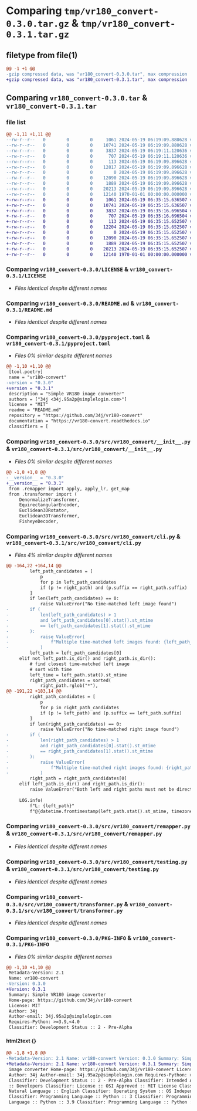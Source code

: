 # Comparing `tmp/vr180_convert-0.3.0.tar.gz` & `tmp/vr180_convert-0.3.1.tar.gz`

## filetype from file(1)

```diff
@@ -1 +1 @@
-gzip compressed data, was "vr180_convert-0.3.0.tar", max compression
+gzip compressed data, was "vr180_convert-0.3.1.tar", max compression
```

## Comparing `vr180_convert-0.3.0.tar` & `vr180_convert-0.3.1.tar`

### file list

```diff
@@ -1,11 +1,11 @@
--rw-r--r--   0        0        0     1061 2024-05-19 06:19:09.880628 vr180_convert-0.3.0/LICENSE
--rw-r--r--   0        0        0    10741 2024-05-19 06:19:09.880628 vr180_convert-0.3.0/README.md
--rw-r--r--   0        0        0     3837 2024-05-19 06:19:11.120636 vr180_convert-0.3.0/pyproject.toml
--rw-r--r--   0        0        0      707 2024-05-19 06:19:11.120636 vr180_convert-0.3.0/src/vr180_convert/__init__.py
--rw-r--r--   0        0        0      113 2024-05-19 06:19:09.896628 vr180_convert-0.3.0/src/vr180_convert/__main__.py
--rw-r--r--   0        0        0    12817 2024-05-19 06:19:09.896628 vr180_convert-0.3.0/src/vr180_convert/cli.py
--rw-r--r--   0        0        0        0 2024-05-19 06:19:09.896628 vr180_convert-0.3.0/src/vr180_convert/py.typed
--rw-r--r--   0        0        0    12090 2024-05-19 06:19:09.896628 vr180_convert-0.3.0/src/vr180_convert/remapper.py
--rw-r--r--   0        0        0     1889 2024-05-19 06:19:09.896628 vr180_convert-0.3.0/src/vr180_convert/testing.py
--rw-r--r--   0        0        0    20213 2024-05-19 06:19:09.896628 vr180_convert-0.3.0/src/vr180_convert/transformer.py
--rw-r--r--   0        0        0    12140 1970-01-01 00:00:00.000000 vr180_convert-0.3.0/PKG-INFO
+-rw-r--r--   0        0        0     1061 2024-05-19 06:35:15.636507 vr180_convert-0.3.1/LICENSE
+-rw-r--r--   0        0        0    10741 2024-05-19 06:35:15.636507 vr180_convert-0.3.1/README.md
+-rw-r--r--   0        0        0     3837 2024-05-19 06:35:16.696504 vr180_convert-0.3.1/pyproject.toml
+-rw-r--r--   0        0        0      707 2024-05-19 06:35:16.696504 vr180_convert-0.3.1/src/vr180_convert/__init__.py
+-rw-r--r--   0        0        0      113 2024-05-19 06:35:15.652507 vr180_convert-0.3.1/src/vr180_convert/__main__.py
+-rw-r--r--   0        0        0    12204 2024-05-19 06:35:15.652507 vr180_convert-0.3.1/src/vr180_convert/cli.py
+-rw-r--r--   0        0        0        0 2024-05-19 06:35:15.652507 vr180_convert-0.3.1/src/vr180_convert/py.typed
+-rw-r--r--   0        0        0    12090 2024-05-19 06:35:15.652507 vr180_convert-0.3.1/src/vr180_convert/remapper.py
+-rw-r--r--   0        0        0     1889 2024-05-19 06:35:15.652507 vr180_convert-0.3.1/src/vr180_convert/testing.py
+-rw-r--r--   0        0        0    20213 2024-05-19 06:35:15.652507 vr180_convert-0.3.1/src/vr180_convert/transformer.py
+-rw-r--r--   0        0        0    12140 1970-01-01 00:00:00.000000 vr180_convert-0.3.1/PKG-INFO
```

### Comparing `vr180_convert-0.3.0/LICENSE` & `vr180_convert-0.3.1/LICENSE`

 * *Files identical despite different names*

### Comparing `vr180_convert-0.3.0/README.md` & `vr180_convert-0.3.1/README.md`

 * *Files identical despite different names*

### Comparing `vr180_convert-0.3.0/pyproject.toml` & `vr180_convert-0.3.1/pyproject.toml`

 * *Files 0% similar despite different names*

```diff
@@ -1,10 +1,10 @@
 [tool.poetry]
 name = "vr180-convert"
-version = "0.3.0"
+version = "0.3.1"
 description = "Simple VR180 image converter"
 authors = ["34j <34j.95a2p@simplelogin.com>"]
 license = "MIT"
 readme = "README.md"
 repository = "https://github.com/34j/vr180-convert"
 documentation = "https://vr180-convert.readthedocs.io"
 classifiers = [
```

### Comparing `vr180_convert-0.3.0/src/vr180_convert/__init__.py` & `vr180_convert-0.3.1/src/vr180_convert/__init__.py`

 * *Files 0% similar despite different names*

```diff
@@ -1,8 +1,8 @@
-__version__ = "0.3.0"
+__version__ = "0.3.1"
 from .remapper import apply, apply_lr, get_map
 from .transformer import (
     DenormalizeTransformer,
     EquirectangularEncoder,
     Euclidean3DRotator,
     Euclidean3DTransformer,
     FisheyeDecoder,
```

### Comparing `vr180_convert-0.3.0/src/vr180_convert/cli.py` & `vr180_convert-0.3.1/src/vr180_convert/cli.py`

 * *Files 4% similar despite different names*

```diff
@@ -164,22 +164,14 @@
         left_path_candidates = [
             p
             for p in left_path_candidates
             if (p != right_path) and (p.suffix == right_path.suffix)
         ]
         if len(left_path_candidates) == 0:
             raise ValueError("No time-matched left image found")
-        if (
-            len(left_path_candidates) > 1
-            and left_path_candidates[0].stat().st_mtime
-            == left_path_candidates[1].stat().st_mtime
-        ):
-            raise ValueError(
-                f"Multiple time-matched left images found: {left_path_candidates}"
-            )
         left_path = left_path_candidates[0]
     elif not left_path.is_dir() and right_path.is_dir():
         # find closest time-matched left image
         # sort with time
         left_time = left_path.stat().st_mtime
         right_path_candidates = sorted(
             right_path.rglob("*"),
@@ -191,22 +183,14 @@
         right_path_candidates = [
             p
             for p in right_path_candidates
             if (p != left_path) and (p.suffix == left_path.suffix)
         ]
         if len(right_path_candidates) == 0:
             raise ValueError("No time-matched right image found")
-        if (
-            len(right_path_candidates) > 1
-            and right_path_candidates[0].stat().st_mtime
-            == right_path_candidates[1].stat().st_mtime
-        ):
-            raise ValueError(
-                f"Multiple time-matched right images found: {right_path_candidates}"
-            )
         right_path = right_path_candidates[0]
     elif left_path.is_dir() and right_path.is_dir():
         raise ValueError("Both left and right paths must not be directories")
 
     LOG.info(
         f"L: {left_path}"
         f"@{datetime.fromtimestamp(left_path.stat().st_mtime, timezone.utc)}, "
```

### Comparing `vr180_convert-0.3.0/src/vr180_convert/remapper.py` & `vr180_convert-0.3.1/src/vr180_convert/remapper.py`

 * *Files identical despite different names*

### Comparing `vr180_convert-0.3.0/src/vr180_convert/testing.py` & `vr180_convert-0.3.1/src/vr180_convert/testing.py`

 * *Files identical despite different names*

### Comparing `vr180_convert-0.3.0/src/vr180_convert/transformer.py` & `vr180_convert-0.3.1/src/vr180_convert/transformer.py`

 * *Files identical despite different names*

### Comparing `vr180_convert-0.3.0/PKG-INFO` & `vr180_convert-0.3.1/PKG-INFO`

 * *Files 0% similar despite different names*

```diff
@@ -1,10 +1,10 @@
 Metadata-Version: 2.1
 Name: vr180-convert
-Version: 0.3.0
+Version: 0.3.1
 Summary: Simple VR180 image converter
 Home-page: https://github.com/34j/vr180-convert
 License: MIT
 Author: 34j
 Author-email: 34j.95a2p@simplelogin.com
 Requires-Python: >=3.9,<4.0
 Classifier: Development Status :: 2 - Pre-Alpha
```

#### html2text {}

```diff
@@ -1,8 +1,8 @@
-Metadata-Version: 2.1 Name: vr180-convert Version: 0.3.0 Summary: Simple VR180
+Metadata-Version: 2.1 Name: vr180-convert Version: 0.3.1 Summary: Simple VR180
 image converter Home-page: https://github.com/34j/vr180-convert License: MIT
 Author: 34j Author-email: 34j.95a2p@simplelogin.com Requires-Python: >=3.9,<4.0
 Classifier: Development Status :: 2 - Pre-Alpha Classifier: Intended Audience
 :: Developers Classifier: License :: OSI Approved :: MIT License Classifier:
 Natural Language :: English Classifier: Operating System :: OS Independent
 Classifier: Programming Language :: Python :: 3 Classifier: Programming
 Language :: Python :: 3.9 Classifier: Programming Language :: Python :: 3.10
```


